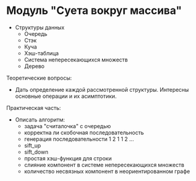 # Модуль "Суета вокруг массива"

* Структуры данных
  * Очередь
  * Стэк
  * Куча
  * Хэш-таблица
  * Система непересекающихся множеств
  * Дерево

Теоретические вопросы:
  * Дать определение каждой рассмотренной структуры. Интересны основные операции и их асимптотики.
  
Практическая часть:
  * Описать алгоритм:
    * задача "считалочка" с очередью
    * корректна ли скобочная последовательность
    * генерация последовательности 1 2 1 1 2 ...
    * sift_up
    * sift_down
    * простая хэш-функция для строки
    * слияние компонент в системе непересекающихся множеств
    * количество несвязных компонент в неориентированном графе
    
 
